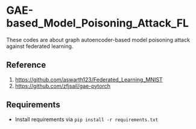 # GAE-based_Model_Poisoning_Attack_FL
These codes are about graph autoencoder-based model poisoning attack against federated learning.


## Reference
1. https://github.com/aswarth123/Federated_Learning_MNIST
2. https://github.com/zfjsail/gae-pytorch

## Requirements
- Install requirements via  `pip install -r requirements.txt`
